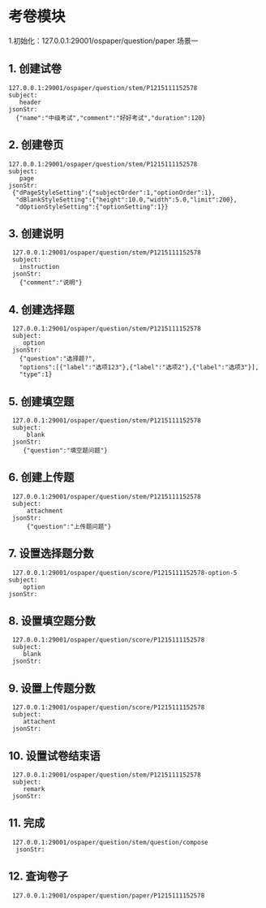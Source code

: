 #  考卷模块
1.初始化：127.0.0.1:29001/ospaper/question/paper
场景一
## 1. 创建试卷
    127.0.0.1:29001/ospaper/question/stem/P1215111152578
	subject:
	   header
	jsonStr:
	  {"name":"中级考试","comment":"好好考试","duration":120}
## 2. 创建卷页
    127.0.0.1:29001/ospaper/question/stem/P1215111152578
    subject:
       page
    jsonStr:
     {"dPageStyleSetting":{"subjectOrder":1,"optionOrder":1},
      "dBlankStyleSetting":{"height":10.0,"width":5.0,"limit":200},
      "dOptionStyleSetting":{"optionSetting":1}}
## 3. 创建说明
     127.0.0.1:29001/ospaper/question/stem/P1215111152578
     subject:
       instruction
     jsonStr:
       {"comment":"说明"}
## 4. 创建选择题
     127.0.0.1:29001/ospaper/question/stem/P1215111152578
     subject:
        option
     jsonStr:
       {"question":"选择题?",
       "options":[{"label":"选项123"},{"label":"选项2"},{"label":"选项3"}],
       "type":1}
## 5. 创建填空题
     127.0.0.1:29001/ospaper/question/stem/P1215111152578
     subject:
         blank
     jsonStr:
        {"question":"填空题问题"}
## 6. 创建上传题
     127.0.0.1:29001/ospaper/question/stem/P1215111152578
     subject:
         attachment
     jsonStr:
         {"question":"上传题问题"}
## 7. 设置选择题分数
     127.0.0.1:29001/ospaper/question/score/P1215111152578-option-5
    subject:
    	option
    jsonStr:
## 8. 设置填空题分数
     127.0.0.1:29001/ospaper/question/score/P1215111152578
     subject:
        blank
     jsonStr:
## 9. 设置上传题分数
     127.0.0.1:29001/ospaper/question/score/P1215111152578
     subject:
        attachent
     jsonStr:
## 10. 设置试卷结束语
     127.0.0.1:29001/ospaper/question/stem/P1215111152578
     subject:
        remark
     jsonStr:
## 11. 完成
     127.0.0.1:29001/ospaper/question/stem/question/compose
      jsonStr:

## 12. 查询卷子
     127.0.0.1:29001/ospaper/question/paper/P1215111152578